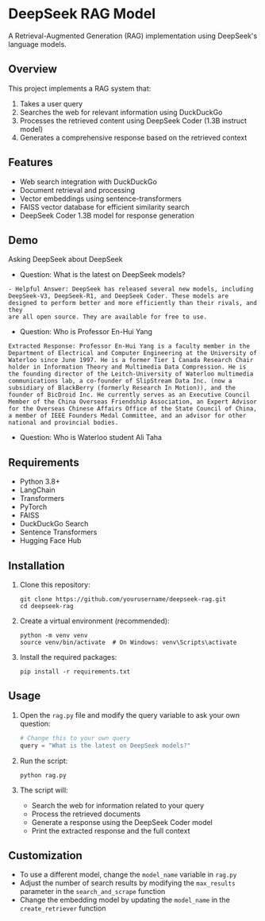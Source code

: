 # DeepSeek RAG Model

A Retrieval-Augmented Generation (RAG) implementation using DeepSeek's language models.

## Overview

This project implements a RAG system that:

1. Takes a user query
2. Searches the web for relevant information using DuckDuckGo
3. Processes the retrieved content using DeepSeek Coder (1.3B instruct model)
4. Generates a comprehensive response based on the retrieved context

## Features

- Web search integration with DuckDuckGo
- Document retrieval and processing
- Vector embeddings using sentence-transformers
- FAISS vector database for efficient similarity search
- DeepSeek Coder 1.3B model for response generation

## Demo

Asking DeepSeek about DeepSeek

- Question: What is the latest on DeepSeek models?

```
- Helpful Answer: DeepSeek has released several new models, including DeepSeek-V3, DeepSeek-R1, and DeepSeek Coder. These models are designed to perform better and more efficiently than their rivals, and they 
are all open source. They are available for free to use.
```

- Question: Who is Professor En-Hui Yang

```
Extracted Response: Professor En-Hui Yang is a faculty member in the Department of Electrical and Computer Engineering at the University of Waterloo since June 1997. He is a former Tier 1 Canada Research Chair holder in Information Theory and Multimedia Data Compression. He is the founding director of the Leitch-University of Waterloo multimedia communications lab, a co-founder of SlipStream Data Inc. (now a subsidiary of BlackBerry (formerly Research In Motion)), and the founder of BicDroid Inc. He currently serves as an Executive Council Member of the China Overseas Friendship Association, an Expert Advisor for the Overseas Chinese Affairs Office of the State Council of China, a member of IEEE Founders Medal Committee, and an advisor for other national and provincial bodies.
```

- Question: Who is Waterloo student Ali Taha

## Requirements

- Python 3.8+
- LangChain
- Transformers
- PyTorch
- FAISS
- DuckDuckGo Search
- Sentence Transformers
- Hugging Face Hub

## Installation

1. Clone this repository:

   ```
   git clone https://github.com/yourusername/deepseek-rag.git
   cd deepseek-rag
   ```

2. Create a virtual environment (recommended):

   ```
   python -m venv venv
   source venv/bin/activate  # On Windows: venv\Scripts\activate
   ```

3. Install the required packages:

   ```
   pip install -r requirements.txt
   ```

## Usage

1. Open the `rag.py` file and modify the query variable to ask your own question:

   ```python
   # Change this to your own query
   query = "What is the latest on DeepSeek models?"
   ```

2. Run the script:

   ```
   python rag.py
   ```

3. The script will:
   - Search the web for information related to your query
   - Process the retrieved documents
   - Generate a response using the DeepSeek Coder model
   - Print the extracted response and the full context

## Customization

- To use a different model, change the `model_name` variable in `rag.py`
- Adjust the number of search results by modifying the `max_results` parameter in the `search_and_scrape` function
- Change the embedding model by updating the `model_name` in the `create_retriever` function
